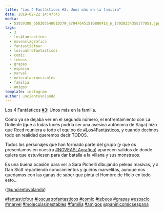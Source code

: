 ```yaml
---
title: "Los 4 Fantásticos #3: Unos más en la familia"
date: 2019-02-22 14:47:45
media: 
  - 51939308_558205648010379_670476451510880418_n_17928234358277851.jpg
tags: 
  - 3
  - los4fantasticos
  - noveaslagrafica
  - fantasticfour
  - loscuatrofantasticos
  - comic
  - tebeos
  - grapas
  - espacio
  - marvel
  - moleculasinestables
  - familia
  - amigos
template: instagram
author: uncientovolando
---
```


Los 4 Fantásticos [#3](/tags/3): Unos más en la familia.


Como ya se dejaba ver en el segundo número, el enfrentamiento con La Doliente (que a todas luces podría ser una asesina autónoma de Saga) hizo que Reed reuniera a todo el equipo de [#Los4Fantásticos](/tags/los4fantasticos), y cuando decimos todo en realidad queremos decir TODOS.


Todos los personajes que han formado parte del grupo (y que os presentamos en nuestra [#NOVEASLAgrafica](/tags/noveaslagrafica)) aparecen salidos de donde quiera que estuviesen para dar batalla a la villana y sus monstruos.


Es una buena ocasión para ver a Sara Pichelli dibujando peleas masivas, y a Dan Slott repartiendo conocimientos y guiños marvelitas, aunque nos quedamos con las ganas de saber que pinta el Hombre de Hielo en todo esto...


([@uncientovolando](https://instagram.com/uncientovolando))






[#fantasticfour](/tags/fantasticfour) [#loscuatrofantasticos](/tags/loscuatrofantasticos) [#comic](/tags/comic) [#tebeos](/tags/tebeos) [#grapas](/tags/grapas) [#espacio](/tags/espacio) [#marvel](/tags/marvel) [#moleculasinestables](/tags/moleculasinestables) [#familia](/tags/familia) [#amigos](/tags/amigos) [@paninicomicsespana](https://instagram.com/paninicomicsespana)
